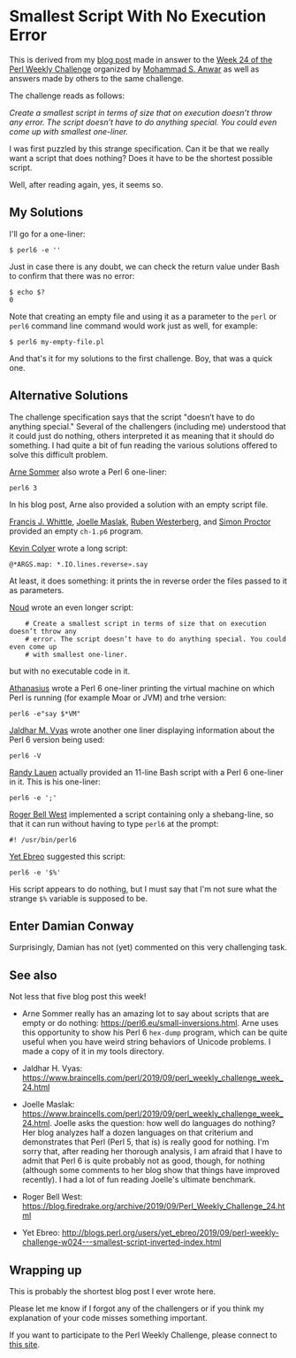 
# Smallest Script With No Execution Error

This is derived from my [blog post](http://blogs.perl.org/users/laurent_r/2019/09/perl-weekly-challenge-24-smallest-script-and-inverted-index.html) made in answer to the [Week 24 of the Perl Weekly Challenge](https://perlweeklychallenge.org/blog/perl-weekly-challenge-024/) organized by  <a href="http://blogs.perl.org/users/mohammad_s_anwar/">Mohammad S. Anwar</a> as well as answers made by others to the same challenge.

The challenge reads as follows:

*Create a smallest script in terms of size that on execution doesn’t throw any error. The script doesn’t have to do anything special. You could even come up with smallest one-liner.*

I was first puzzled by this strange specification. Can it be that we really want a script that does nothing? Does it have to be the shortest possible script.

Well, after reading again, yes, it seems so.

## My Solutions

I'll go for a one-liner:

    $ perl6 -e ''

Just in case there is any doubt, we can check the return value under Bash to confirm that there was no error:

    $ echo $?
    0

Note that creating an empty file and using it as a parameter to the `perl` or `perl6` command line command would work just as well, for example:

    $ perl6 my-empty-file.pl

And that's it for my solutions to the first challenge. Boy, that was a quick one.


## Alternative Solutions

The challenge specification says that the script "doesn’t have to do anything special." Several of the challengers (including me) understood that it could just do nothing, others interpreted it as meaning that it should do something. I had quite a bit of fun reading the various solutions offered to solve this difficult problem.

[Arne Sommer](https://github.com/manwar/perlweeklychallenge-club/blob/master/challenge-024/arne-sommer/perl6/ch-1.sh) also wrote a Perl 6 one-liner:

    perl6 3

In his blog post, Arne also provided a solution with an empty script file.

[Francis J. Whittle](https://github.com/manwar/perlweeklychallenge-club/blob/master/challenge-024/fjwhittle/perl6/ch-1.p6), [Joelle Maslak](https://github.com/manwar/perlweeklychallenge-club/blob/master/challenge-024/joelle-maslak/perl6/ch-1.p6), [Ruben Westerberg](https://github.com/manwar/perlweeklychallenge-club/blob/master/challenge-024/ruben-westerberg/perl6/ch-1.p6), and [Simon Proctor](https://github.com/manwar/perlweeklychallenge-club/blob/master/challenge-024/simon-proctor/perl6/ch-1.p6) provided an empty `ch-1.p6` program.

[Kevin Colyer](https://github.com/manwar/perlweeklychallenge-club/blob/master/challenge-024/kevin-colyer/perl6/ch-1.p6) wrote a long script:

    @*ARGS.map: *.IO.lines.reverse».say

At least, it does something: it prints the in reverse order the files passed to it as parameters.

[Noud](https://github.com/manwar/perlweeklychallenge-club/blob/master/challenge-024/noud/perl6/ch-1.p6) wrote an even longer script:

``` Perl6
    # Create a smallest script in terms of size that on execution doesn’t throw any
    # error. The script doesn’t have to do anything special. You could even come up
    # with smallest one-liner.
```

but with no executable code in it.

[Athanasius](https://github.com/manwar/perlweeklychallenge-club/blob/master/challenge-024/athanasius/perl6/ch-1.sh) wrote a Perl 6 one-liner printing the virtual machine on which Perl is running (for example Moar or JVM) and trhe version:

    perl6 -e"say $*VM"

[Jaldhar M. Vyas](https://github.com/manwar/perlweeklychallenge-club/blob/master/challenge-024/jaldhar-h-vyas/perl6/ch-1.sh) wrote another one liner displaying information about the Perl 6 version being used:

    perl6 -V

[Randy Lauen](https://github.com/manwar/perlweeklychallenge-club/blob/master/challenge-024/randy-lauen/perl6/ch-1.sh) actually provided an 11-line Bash script with a Perl 6 one-liner in it. This is his one-liner:

    perl6 -e ';'

[Roger Bell West](https://github.com/manwar/perlweeklychallenge-club/blob/master/challenge-024/roger-bell-west/perl6/ch-1.p6) implemented a script containing only a shebang-line, so that it can run without having to type `perl6` at the prompt:

``` Perl6
#! /usr/bin/perl6
```
[Yet Ebreo](https://github.com/manwar/perlweeklychallenge-club/blob/master/challenge-024/yet-ebreo/perl6/ch-1.sh) suggested this script:

    perl6 -e '$%'

His script appears to do nothing, but I must say that I'm not sure what the strange `$%` variable is supposed to be.

## Enter Damian Conway

Surprisingly, Damian has not (yet) commented on this very challenging task.

## See also

Not less that five blog post this week!

* Arne Sommer really has an amazing lot to say about scripts that are empty or do nothing: https://perl6.eu/small-inversions.html. Arne uses this opportunity to show his Perl 6 `hex-dump` program, which can be quite useful when you have weird string behaviors of Unicode problems. I made a copy of it in my tools directory.

* Jaldhar H. Vyas: https://www.braincells.com/perl/2019/09/perl_weekly_challenge_week_24.html

* Joelle Maslak: https://www.braincells.com/perl/2019/09/perl_weekly_challenge_week_24.html. Joelle asks the question: how well do languages do nothing? Her blog analyzes half a dozen languages on that criterium and demonstrates that Perl (Perl 5, that is) is really good for nothing. I'm sorry that, after reading her thorough analysis, I am afraid that I have to admit that Perl 6 is quite probably not as good, though, for nothing (although some comments to her blog show that things have improved recently). I had a lot of fun reading Joelle's ultimate benchmark.

* Roger Bell West: https://blog.firedrake.org/archive/2019/09/Perl_Weekly_Challenge_24.html

* Yet Ebreo: http://blogs.perl.org/users/yet_ebreo/2019/09/perl-weekly-challenge-w024---smallest-script-inverted-index.html

## Wrapping up

This is probably the shortest blog post I ever wrote here.

Please let me know if I forgot any of the challengers or if you think my explanation of your code misses something important.

If you want to participate to the Perl Weekly Challenge, please connect to [this site](https://perlweeklychallenge.org/).



